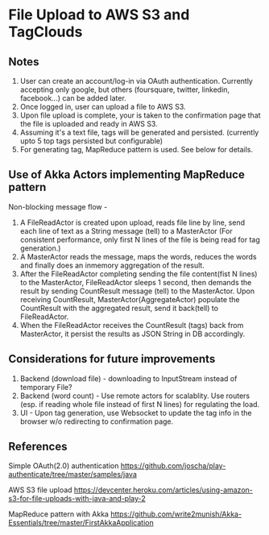 # File Upload to AWS S3 and TagClouds  #

## Notes ##
1. User can create an account/log-in via OAuth authentication.  Currently accepting only google, but others (foursquare, twitter, linkedin, facebook...) can be added later.  
2. Once logged in, user can upload a file to AWS S3.
3. Upon file upload is complete, your is taken to the confirmation page that the file is uploaded and ready in AWS S3.
4. Assuming it's a text file, tags will be generated and persisted. (currently upto 5 top tags persisted but configurable)
5. For generating tag, MapReduce pattern is used. See below for details.

## Use of Akka Actors implementing MapReduce pattern ##
Non-blocking message flow -
1. A FileReadActor is created upon upload, reads file line by line, send each line of text as a String message (tell) to a MasterActor
(For consistent performance, only first N lines of the file is being read for tag generation.)
2. A MasterActor reads the message, maps the words, reduces the words and finally does an inmemory aggregation of the result.
3. After the FileReadActor completing sending the file content(fist N lines) to the MasterActor, FileReadActor sleeps 1 second, then demands the result by sending CountResult message (tell) to the MasterActor. Upon receiving CountResult, MasterActor(AggregateActor) populate the CountResult with the aggregated result, send it back(tell) to FileReadActor. 
4. When the FileReadActor receives the CountResult (tags) back from MasterActor, it persist the results as JSON String in DB accordingly.

## Considerations for future improvements ##
1. Backend (download file) - downloading to InputStream instead of temporary File? 
2. Backend (word count) - Use remote actors for scalablity. Use routers (esp. if reading whole file instead of first N lines) for regulating the load.
3. UI - Upon tag generation, use Websocket to update the tag info in the browser w/o redirecting to confirmation page.

## References ##
Simple OAuth(2.0) authentication
https://github.com/joscha/play-authenticate/tree/master/samples/java

AWS S3 file upload
https://devcenter.heroku.com/articles/using-amazon-s3-for-file-uploads-with-java-and-play-2

MapReduce pattern with Akka
https://github.com/write2munish/Akka-Essentials/tree/master/FirstAkkaApplication
